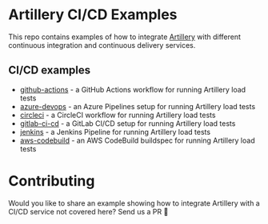 # Artillery CI/CD Examples

This repo contains examples of how to integrate [Artillery](https://artillery.io/) with different continuous integration and continuous delivery services.

## CI/CD examples

- [github-actions](./github-actions) - a GitHub Actions workflow for running Artillery load tests
- [azure-devops](./azure-devops) - an Azure Pipelines setup for running Artillery load tests
- [circleci](./circleci) - a CircleCI workflow for running Artillery load tests
- [gitlab-ci-cd](./gitlab-ci-cd) - a GitLab CI/CD setup for running Artillery load tests
- [jenkins](./jenkins) - a Jenkins Pipeline for running Artillery load tests
- [aws-codebuild](./aws-codebuild) - an AWS CodeBuild buildspec for running Artillery load tests

# Contributing

Would you like to share an example showing how to integrate Artillery with a CI/CD service not covered here? Send us a PR 💜
